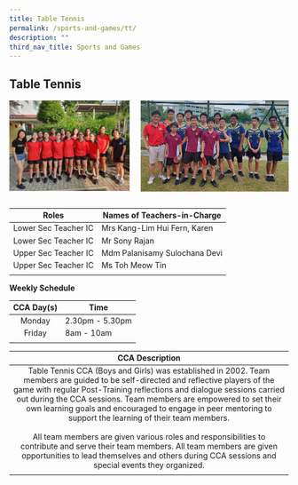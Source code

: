 ```yaml
---
title: Table Tennis
permalink: /sports-and-games/tt/
description: ""
third_nav_title: Sports and Games
---
```



## Table Tennis

<img src="/images/B Division Girls Team Photo 1.jpg" style="width:43%" align=left>
<img src="/images/c div boys.jpg" style="width:53%" align=right>
<br clear="left"><br>

| **Roles** | **Names of Teachers-in-Charge** |
|:---:|---|
| Lower Sec Teacher IC | Mrs Kang-Lim Hui Fern, Karen |
| Lower Sec Teacher IC | Mr Sony Rajan |
| Upper Sec Teacher IC | Mdm Palanisamy Sulochana Devi |
| Upper Sec Teacher IC | Ms Toh Meow Tin |
|  |  |

**Weekly Schedule**

| **CCA Day(s)** | **Time** |
|:---:|---|
| Monday | 2.30pm - 5.30pm |
| Friday | 8am - 10am |
|  |  |

| **CCA Description** |
|:---:|
| Table Tennis CCA (Boys and Girls) was established in 2002. Team members are guided to be self-directed and reflective players of the game with regular Post-Training reflections and dialogue sessions carried out during the CCA sessions. Team members are empowered to set their own learning goals and encouraged to engage in peer mentoring to support the learning of their team members.  <br><br>All team members are given various roles and responsibilities to contribute and serve their team members. All team members are given opportunities to lead themselves and others during CCA sessions and special events they organized. |
|  |

